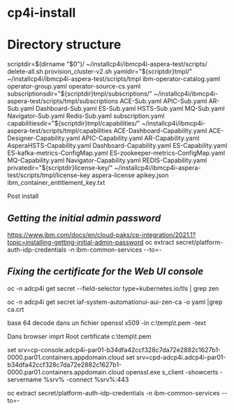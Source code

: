 # cp4i-install


# Directory structure
scriptdir=$(dirname "$0")/	~/installcp4i/ibmcp4i-aspera-test/scripts/
	delete-all.sh
	provision_cluster-v2.sh
yamldir="${scriptdir}tmpl/"	~/installcp4i/ibmcp4i-aspera-test/scripts/tmpl
	ibm-operator-catalog.yaml
	operator-group.yaml
	operator-source-cs.yaml
subscriptionsdir="${scriptdir}tmpl/subscriptions/"	~/installcp4i/ibmcp4i-aspera-test/scripts/tmpl/subscriptions
	ACE-Sub.yaml
	APIC-Sub.yaml
	AR-Sub.yaml
	Dashboard-Sub.yaml
	ES-Sub.yaml
	HSTS-Sub.yaml
	MQ-Sub.yaml
	Navigator-Sub.yaml
	Redis-Sub.yaml
	subscription.yaml
capabilitiesdir="${scriptdir}tmpl/capabilities/"	~/installcp4i/ibmcp4i-aspera-test/scripts/tmpl/capabilities
	ACE-Dashboard-Capability.yaml
	ACE-Designer-Capability.yaml
	APIC-Capability.yaml
	AR-Capability.yaml
	AsperaHSTS-Capability.yaml
	Dashboard-Capability.yaml
	ES-Capability.yaml
	ES-kafka-metrics-ConfigMap.yaml
	ES-zookeeper-metrics-ConfigMap.yaml
	MQ-Capability.yaml
	Navigator-Capability.yaml
	REDIS-Capability.yaml	
privatedir="${scriptdir}license-key/"	~/installcp4i/ibmcp4i-aspera-test/scripts/tmpl/license-key
	aspera-license
	apikey.json
	ibm_container_entitlement_key.txt


Post install

## *Getting the initial admin password*
https://www.ibm.com/docs/en/cloud-paks/cp-integration/2021.1?topic=installing-getting-initial-admin-password
oc extract secret/platform-auth-idp-credentials -n ibm-common-services --to=-

## *Fixing the certificate for the Web UI console*

oc -n adcp4i get secret --field-selector type=kubernetes.io/tls | grep zen

oc -n adcp4i get secret iaf-system-automationui-aui-zen-ca -o yaml |grep ca.crt

base 64 decode dans un fichier 
openssl x509 -in c:\temp\t.pem -text

Dans browser imprt Root certificate c:\temp\t.pem 

set srv=cp-console.adcp4i-par01-b34dfa42ccf328c7da72e2882c1627b1-0000.par01.containers.appdomain.cloud
set srv=cpd-adcp4i.adcp4i-par01-b34dfa42ccf328c7da72e2882c1627b1-0000.par01.containers.appdomain.cloud
openssl.exe s_client -showcerts -servername %srv% -connect %srv%:443


oc extract secret/platform-auth-idp-credentials -n ibm-common-services --to=-